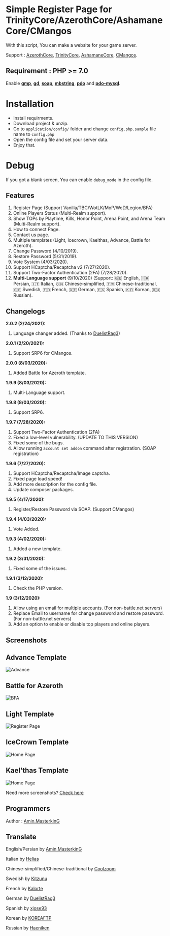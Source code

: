 
# Simple Register Page for TrinityCore/AzerothCore/AshamaneCore/CMangos

With this script, You can make a website for your game server.

Support : [AzerothCore](http://azerothcore.org), [TrinityCore](http://TrinityCore.org), [AshamaneCore](https://github.com/AshamaneProject/AshamaneCore/), [CMangos](https://github.com/cmangos/).


## Requirement : PHP >= 7.0

Enable **[gmp](https://www.google.com/search?client=firefox-b-d&q=enable%20gmp%20extension%20php%207)**, **[gd](https://www.google.com/search?client=firefox-b-d&q=enable%20gd%20extension%20php%207)**, **[soap](https://www.google.com/search?client=firefox-b-d&q=enable%20soap%20extension%20php%207)**, **[mbstring](https://www.google.com/search?client=firefox-b-d&q=enable%20mbstring%20extension%20php%207)**, **[pdo](https://www.google.com/search?client=firefox-b-d&q=enable%20pdo%20extension%20php%207)** and **[pdo-mysql](https://www.google.com/search?client=firefox-b-d&q=enable%20pdo-mysql%20extension%20php%207)**.

# Installation

- Install requirments.
 - Download project & unzip.
 - Go to `application/config/` folder and change `config.php.sample` file name to `config.php`
 - Open the config file and set your server data.
 - Enjoy that.

# Debug

If you got a blank screen, You can enable `debug_mode` in the config file.

## Features

 1. Register Page (Support Vanilla/TBC/WotLK/MoP/WoD/Legion/BFA)
 2. Online Players Status (Multi-Realm support).
 3. Show TOPs by Playtime, Kills, Honor Point, Arena Point, and Arena Team (Multi-Realm support).
 4. How to connect Page.
 5. Contact us page.
 6. Multiple templates (Light, Icecrown, Kaelthas, Advance, Battle for Azeroth).
 7. Change Password (4/10/2019).
 8. Restore Password (5/31/2019).
 9. Vote System (4/03/2020).
 10. Support HCaptcha/Recaptcha v2 (7/27/2020).
 11. Support Two-Factor Authentication (2FA) (7/28/2020).
 12. **Multi-Language support** (9/10/2020) (Support: 🇬🇧 English, 🇮🇷 Persian, 🇮🇹 Italian, 🇨🇳 Chinese-simplified, 🇹🇼 Chinese-traditional, 🇸🇪 Swedish, 🇫🇷 French, 🇩🇪 German, 🇪🇸 Spanish, 🇰🇷 Korean, 🇷🇺 Russian).

## Changelogs

 **2.0.2 (2/24/2021):**
 1. Language changer added. (Thanks to [DuelistRag3](https://github.com/DuelistRag3))
 
 **2.0.1 (2/20/2021):**
 1. Support SRP6 for CMangos.
 
  **2.0.0 (8/03/2020):**
 1. Added Battle for Azeroth template.
 
 **1.9.9 (8/03/2020):**
 1. Multi-Language support.
 
 **1.9.8 (8/03/2020):**
 1. Support SRP6.
 
  **1.9.7 (7/28/2020):**
 1. Support Two-Factor Authentication (2FA)
 2. Fixed a low-level vulnerability. (UPDATE TO THIS VERSION)
 3. Fixed some of the bugs.
 3. Allow running `account set addon` command after registration. (SOAP registration)
 
 **1.9.6 (7/27/2020):**
 1. Support HCaptcha/Recaptcha/Image captcha.
 2. Fixed page load speed!
 3. Add more description for the config file.
 3. Update composer packages.
 
 **1.9.5 (4/17/2020):**
 1. Register/Restore Password via SOAP. (Support CMangos)
 
 **1.9.4 (4/03/2020):**
 1. Vote Added.
 
 **1.9.3 (4/02/2020):**
 1. Added a new template.

 **1.9.2 (3/31/2020):**
 1. Fixed some of the issues.

 **1.9.1 (3/12/2020):**
 1. Check the PHP version.
 
 **1.9 (3/12/2020):**
 1. Allow using an email for multiple accounts. (For non-battle.net servers)
 2. Replace Email to username for change password and restore password. (For non-battle.net servers)
 3. Add an option to enable or disable top players and online players.

## Screenshots

## Advance Template

![Advance](https://raw.githubusercontent.com/masterking32/WoWSimpleRegistration/master/screenshots/a-bfa-min.jpg)

## Battle for Azeroth

![BFA](https://raw.githubusercontent.com/masterking32/WoWSimpleRegistration/master/screenshots/b1.jpg)

## Light Template

![Register Page](https://raw.githubusercontent.com/masterking32/WoWSimpleRegistration/master/screenshots/1.jpg)

## IceCrown Template

![Home Page](https://raw.githubusercontent.com/masterking32/WoWSimpleRegistration/master/screenshots/i1.jpg)
## Kael'thas Template

![Home Page](https://raw.githubusercontent.com/masterking32/WoWSimpleRegistration/master/screenshots/k1.jpg)

Need more screenshots? [Check here](https://github.com/masterking32/WoWSimpleRegistration/tree/master/screenshots)

## Programmers

Author : [Amin.MasterkinG](https://masterking32.com)


## Translate

English/Persian by [Amin.MasterkinG](https://github.com/masterking32)

Italian by [Helias](https://github.com/helias)

Chinese-simplified/Chinese-traditional by [Coolzoom](https://github.com/coolzoom)

Swedish by [Kitzunu](https://github.com/Kitzunu)

French by [Kalorte](https://github.com/Kalorte)

German by [DuelistRag3](https://github.com/DuelistRag3)

Spanish by [xjose93](https://github.com/xjose93)

Korean by [KOREAFTP](https://github.com/KOREAFTP)

Russian by [Haeniken](https://github.com/Haeniken)
